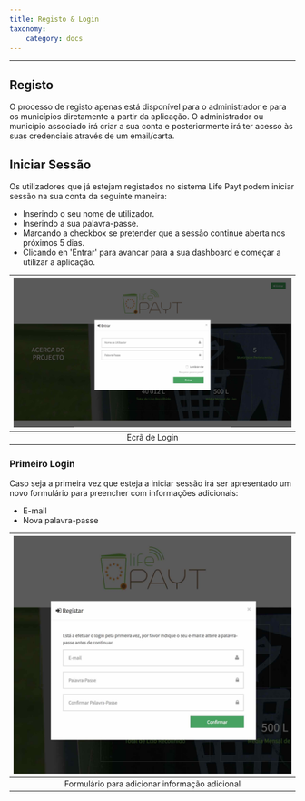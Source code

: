 ```yaml
---
title: Registo & Login
taxonomy:
    category: docs
---
```


---

## Registo ##

O processo de registo apenas está disponível para o administrador e para os municípios diretamente a partir da aplicação. O administrador ou município associado irá criar a sua conta e posteriormente irá ter acesso às suas credenciais através de um email/carta.

## Iniciar Sessão ##

Os utilizadores que já estejam registados no sistema Life Payt podem iniciar sessão na sua conta da seguinte maneira:

* Inserindo o seu nome de utilizador.
* Inserindo a sua palavra-passe.
* Marcando a checkbox se pretender que a sessão continue aberta nos próximos 5 dias.
* Clicando en 'Entrar' para avancar para a sua dashboard e começar a utilizar a aplicação.

| ![Login](login_pt.jpg) | 
|:--:| 
| Ecrã de Login |

### Primeiro Login ###

Caso seja a primeira vez que esteja a iniciar sessão irá ser apresentado um novo formulário para preencher com informações adicionais:

* E-mail 
* Nova palavra-passe

| ![Primeiro Login](first_login_pt.jpg?resize=1000,600) | 
|:--:| 
| Formulário para adicionar informação adicional | 